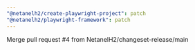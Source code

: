 ```yaml
---
"@netanelh2/create-playwright-project": patch
"@netanelh2/playwright-framework": patch
---
```


Merge pull request #4 from NetanelH2/changeset-release/main

